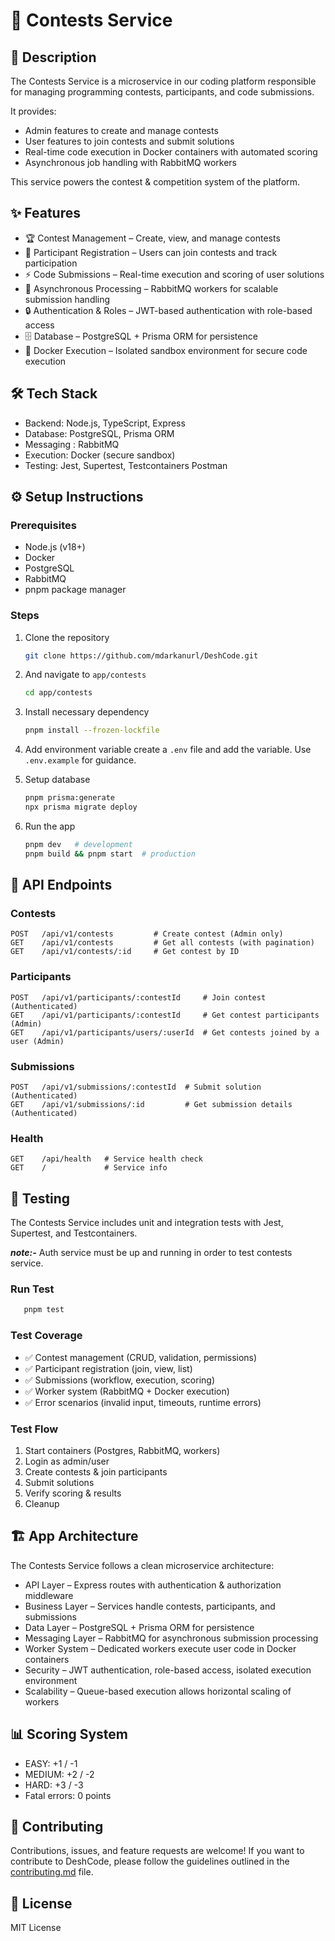 # 🚀 Contests Service

## 📖 Description
The Contests Service is a microservice in our coding platform responsible for managing programming contests, participants, and code submissions.

It provides:
- Admin features to create and manage contests
- User features to join contests and submit solutions
- Real-time code execution in Docker containers with automated scoring
- Asynchronous job handling with RabbitMQ workers

This service powers the contest & competition system of the platform.

## ✨ Features
- 🏆 Contest Management – Create, view, and manage contests
- 👥 Participant Registration – Users can join contests and track participation
- ⚡ Code Submissions – Real-time execution and scoring of user solutions
- 🐇 Asynchronous Processing – RabbitMQ workers for scalable submission handling
- 🔒 Authentication & Roles – JWT-based authentication with role-based access
- 🗄 Database – PostgreSQL + Prisma ORM for persistence
- 🐳 Docker Execution – Isolated sandbox environment for secure code execution

## 🛠 Tech Stack
- Backend: Node.js, TypeScript, Express
- Database: PostgreSQL, Prisma ORM
- Messaging : RabbitMQ
- Execution: Docker (secure sandbox)
- Testing: Jest, Supertest, Testcontainers Postman

## ⚙️ Setup Instructions
### Prerequisites  
- Node.js (v18+)  
- Docker  
- PostgreSQL  
- RabbitMQ  
- pnpm package manager  

### Steps  
1. Clone the repository  
   ```bash
   git clone https://github.com/mdarkanurl/DeshCode.git
   ```
2. And navigate to `app/contests`
   ```bash
   cd app/contests
   ```
3. Install necessary dependency
    ```bash
   pnpm install --frozen-lockfile
   ```
4. Add environment variable
   create a `.env` file and add the variable. Use `.env.example` for guidance.

5. Setup database
   ```bash
   pnpm prisma:generate
   npx prisma migrate deploy
   ```
6. Run the app
   ```bash
   pnpm dev   # development
   pnpm build && pnpm start  # production
   ```

## 📌 API Endpoints  

### Contests  
```http
POST   /api/v1/contests         # Create contest (Admin only)
GET    /api/v1/contests         # Get all contests (with pagination)
GET    /api/v1/contests/:id     # Get contest by ID
```
### Participants
```http
POST   /api/v1/participants/:contestId     # Join contest (Authenticated)
GET    /api/v1/participants/:contestId     # Get contest participants (Admin)
GET    /api/v1/participants/users/:userId  # Get contests joined by a user (Admin)
```
### Submissions
```http
POST   /api/v1/submissions/:contestId  # Submit solution (Authenticated)
GET    /api/v1/submissions/:id         # Get submission details (Authenticated)
```
### Health
```http
GET    /api/health   # Service health check
GET    /             # Service info
```

## 🧪 Testing
The Contests Service includes unit and integration tests with Jest, Supertest, and Testcontainers.

***note:-*** Auth service must be up and running in order to test contests service.

### Run Test
```bash
   pnpm test
```
### Test Coverage
- ✅ Contest management (CRUD, validation, permissions)
- ✅ Participant registration (join, view, list)
- ✅ Submissions (workflow, execution, scoring)
- ✅ Worker system (RabbitMQ + Docker execution)
- ✅ Error scenarios (invalid input, timeouts, runtime errors)

### Test Flow
1. Start containers (Postgres, RabbitMQ, workers)
2. Login as admin/user
3. Create contests & join participants
4. Submit solutions
5. Verify scoring & results
6. Cleanup

## 🏗 App Architecture
The Contests Service follows a clean microservice architecture:

- API Layer – Express routes with authentication & authorization middleware
- Business Layer – Services handle contests, participants, and submissions
- Data Layer – PostgreSQL + Prisma ORM for persistence
- Messaging Layer – RabbitMQ for asynchronous submission processing
- Worker System – Dedicated workers execute user code in Docker containers
- Security – JWT authentication, role-based access, isolated execution environment
- Scalability – Queue-based execution allows horizontal scaling of workers

## 📊 Scoring System
- EASY: +1 / -1
- MEDIUM: +2 / -2
- HARD: +3 / -3
- Fatal errors: 0 points

## 🤝 Contributing
Contributions, issues, and feature requests are welcome!
If you want to contribute to DeshCode, please follow the guidelines outlined in the [contributing.md](../../contributing.md) file.

## 📄 License
MIT License